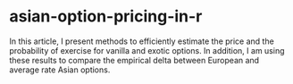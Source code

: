 # asian-option-pricing-in-r
In this article, I present methods to efficiently estimate the price and the probability of exercise for vanilla and exotic options. In addition, I am using these results to compare the empirical delta between European and average rate Asian options.
